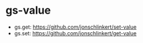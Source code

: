 # gs-value

- gs.get: https://github.com/jonschlinkert/set-value
- gs.set: https://github.com/jonschlinkert/get-value

